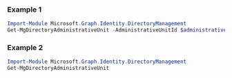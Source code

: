 ### Example 1
```powershell
Import-Module Microsoft.Graph.Identity.DirectoryManagement
Get-MgDirectoryAdministrativeUnit -AdministrativeUnitId $administrativeUnitId
```
### Example 2
```powershell
Import-Module Microsoft.Graph.Identity.DirectoryManagement
Get-MgDirectoryAdministrativeUnit
```
